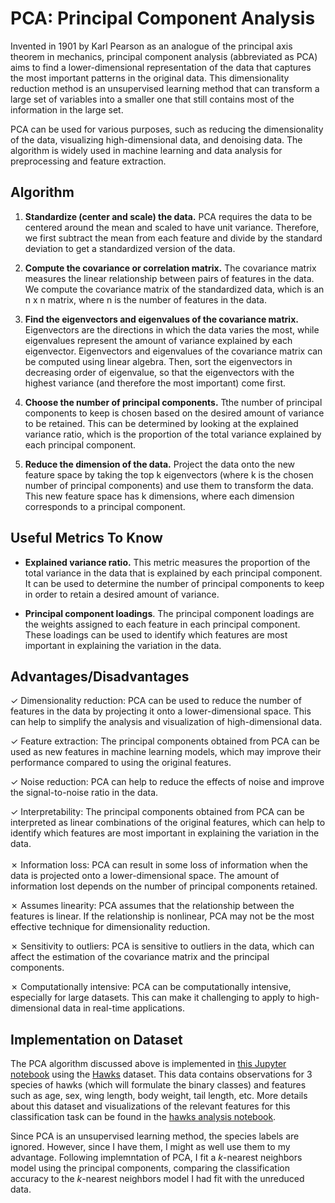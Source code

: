 # PCA: Principal Component Analysis

Invented in 1901 by Karl Pearson as an analogue of the principal axis theorem in mechanics, principal component analysis (abbreviated as PCA) aims to find a lower-dimensional representation of the data that captures the most important patterns in the original data. This dimensionality reduction method is an unsupervised learning method that can transform a large set of variables into a smaller one that still contains most of the information in the large set.

PCA can be used for various purposes, such as reducing the dimensionality of the data, visualizing high-dimensional data, and denoising data. The algorithm is widely used in machine learning and data analysis for preprocessing and feature extraction.

## Algorithm

1. **Standardize (center and scale) the data.** PCA requires the data to be centered around the mean and scaled to have unit variance. Therefore, we first subtract the mean from each feature and divide by the standard deviation to get a standardized version of the data.

2. **Compute the covariance or correlation matrix.** The covariance matrix measures the linear relationship between pairs of features in the data. We compute the covariance matrix of the standardized data, which is an n x n matrix, where n is the number of features in the data.

3. **Find the eigenvectors and eigenvalues of the covariance matrix.** Eigenvectors are the directions in which the data varies the most, while eigenvalues represent the amount of variance explained by each eigenvector. Eigenvectors and eigenvalues of the covariance matrix can be computed using linear algebra. Then, sort the eigenvectors in decreasing order of eigenvalue, so that the eigenvectors with the highest variance (and therefore the most important) come first.

4. **Choose the number of principal components.** Tthe number of principal components to keep is chosen based on the desired amount of variance to be retained. This can be determined by looking at the explained variance ratio, which is the proportion of the total variance explained by each principal component.

5. **Reduce the dimension of the data.** Project the data onto the new feature space by taking the top k eigenvectors (where k is the chosen number of principal components) and use them to transform the data. This new feature space has k dimensions, where each dimension corresponds to a principal component.

## Useful Metrics To Know

* **Explained variance ratio.** This metric measures the proportion of the total variance in the data that is explained by each principal component. It can be used to determine the number of principal components to keep in order to retain a desired amount of variance.

* **Principal component loadings**. The principal component loadings are the weights assigned to each feature in each principal component. These loadings can be used to identify which features are most important in explaining the variation in the data.

## Advantages/Disadvantages
✓ Dimensionality reduction: PCA can be used to reduce the number of features in the data by projecting it onto a lower-dimensional space. This can help to simplify the analysis and visualization of high-dimensional data.

✓ Feature extraction: The principal components obtained from PCA can be used as new features in machine learning models, which may improve their performance compared to using the original features.

✓ Noise reduction: PCA can help to reduce the effects of noise and improve the signal-to-noise ratio in the data.

✓ Interpretability: The principal components obtained from PCA can be interpreted as linear combinations of the original features, which can help to identify which features are most important in explaining the variation in the data.
<br></br>
✗ Information loss: PCA can result in some loss of information when the data is projected onto a lower-dimensional space. The amount of information lost depends on the number of principal components retained.

✗ Assumes linearity: PCA assumes that the relationship between the features is linear. If the relationship is nonlinear, PCA may not be the most effective technique for dimensionality reduction.

✗ Sensitivity to outliers: PCA is sensitive to outliers in the data, which can affect the estimation of the covariance matrix and the principal components.

✗ Computationally intensive: PCA can be computationally intensive, especially for large datasets. This can make it challenging to apply to high-dimensional data in real-time applications.

## Implementation on Dataset

The PCA algorithm discussed above is implemented in [this Jupyter notebook](https://github.com/kary5678/INDE-577/blob/main/unsupervised-learning/pca/pca.ipynb) using the [Hawks](https://github.com/kary5678/INDE-577/blob/main/Data/hawks.csv) dataset. This data contains observations for 3 species of hawks (which will formulate the binary classes) and features such as age, sex, wing length, body weight, tail length, etc. More details about this dataset and visualizations of the relevant features for this classification task can be found in the [hawks analysis notebook](https://github.com/kary5678/INDE-577/blob/main/Data/hawks_analysis.ipynb).

Since PCA is an unsupervised learning method, the species labels are ignored. However, since I have them, I might as well use them to my advantage. Following implemntation of PCA, I fit a *k*-nearest neighbors model using the principal components, comparing the classification accuracy to the *k*-nearest neighbors model I had fit with the unreduced data.
